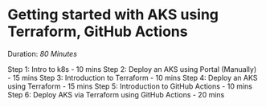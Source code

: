 # Getting started with AKS using Terraform, GitHub Actions

Duration: _80 Minutes_

Step 1: Intro to k8s - 10 mins
Step 2: Deploy an AKS using Portal (Manually) - 15 mins
Step 3: Introduction to Terraform - 10 mins
Step 4: Deploy an AKS using Terraform - 15 mins
Step 5: Introduction to GitHub Actions - 10 mins
Step 6: Deploy AKS via Terraform using GitHub Actions - 20 mins

